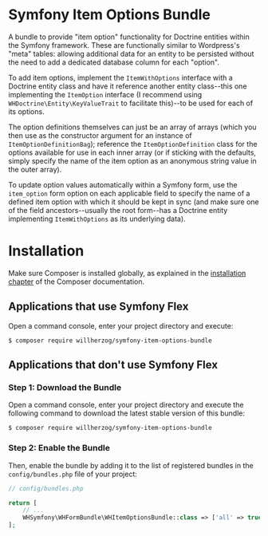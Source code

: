 # Symfony Item Options Bundle
 A bundle to provide "item option" functionality for Doctrine entities within the Symfony framework.
 These are functionally similar to Wordpress's "meta" tables: allowing additional data for an entity to be persisted without the need to add a dedicated database column for each "option".

 To add item options, implement the `ItemWithOptions` interface with a Doctrine entity class and have it reference another entity class--this one implementing the `ItemOption` interface (I recommend using `WHDoctrine\Entity\KeyValueTrait` to facilitate this)--to be used for each of its options.

 The option definitions themselves can just be an array of arrays (which you then use as the constructor argument for an instance of `ItemOptionDefinitionBag`); reference the `ItemOptionDefinition` class for the options available for use in each inner array (or if sticking with the defaults, simply specify the name of the item option as an anonymous string value in the outer array).

 To update option values automatically within a Symfony form, use the `item_option` form option on each applicable field to specify the name of a defined item option with which it should be kept in sync (and make sure one of the field ancestors--usually the root form--has a Doctrine entity implementing `ItemWithOptions` as its underlying data).


Installation
============

Make sure Composer is installed globally, as explained in the
[installation chapter](https://getcomposer.org/doc/00-intro.md)
of the Composer documentation.

Applications that use Symfony Flex
----------------------------------

Open a command console, enter your project directory and execute:

```console
$ composer require willherzog/symfony-item-options-bundle
```

Applications that don't use Symfony Flex
----------------------------------------

### Step 1: Download the Bundle

Open a command console, enter your project directory and execute the
following command to download the latest stable version of this bundle:

```console
$ composer require willherzog/symfony-item-options-bundle
```

### Step 2: Enable the Bundle

Then, enable the bundle by adding it to the list of registered bundles
in the `config/bundles.php` file of your project:

```php
// config/bundles.php

return [
    // ...
    WHSymfony\WHFormBundle\WHItemOptionsBundle::class => ['all' => true],
];
```
